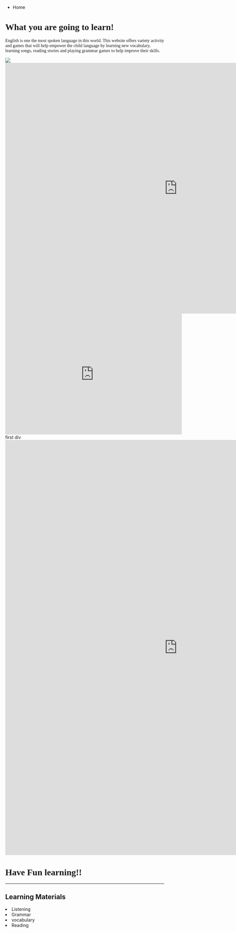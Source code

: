 
<ul class="breadcrumb">
  <li>Home</li>
</ul>
<html>
<body>
<h1 style="font-family:Cooper Black;">What you are going to learn!</h1>
  
<p style="font-family:Bradley Hand ITC;">English is one the most spoken language in this world. This website offers variety activity and games that will help empower the child language by learning new vocabulary, learning songs, reading stories and playing grammar games to help improve their skills.</p>



<img src="http://www.jitsin-ind.edu.my/moodle/pluginfile.php/3288/course/section/665/wwo8_welcome.png" />

<iframe src="https://h5p.org/h5p/embed/165866" width="1090" height="796" frameborder="0" allowfullscreen="allowfullscreen"></iframe><script src="https://h5p.org/sites/all/modules/h5p/library/js/h5p-resizer.js" charset="UTF-8"></script>

<iframe src="https://archive.org/embed/AUDIO1_20171122" width="560" height="384" frameborder="0" webkitallowfullscreen="true" mozallowfullscreen="true" allowfullscreen></iframe>

<div style="margin: 0; display: inline-block;">first div</div>

<iframe src="https://h5p.org/h5p/embed/165967" width="1090" height="1318" frameborder="0" allowfullscreen="allowfullscreen"></iframe><script src="https://h5p.org/sites/all/modules/h5p/library/js/h5p-resizer.js" charset="UTF-8"></script>


<h1 style="font-family:Cooper Black;">Have Fun learning!!</h1>

<hr>
<h2>Learning Materials </h2>

 <li>Listening
 <li>Grammar
 <li>vocabulary 
<li>Reading   




  
 
 
 
  

  

 
  






